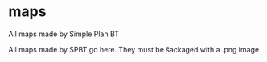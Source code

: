 maps
====

All maps made by Simple Plan BT

All maps made by SPBT go here. They must be šackaged with a .png image
